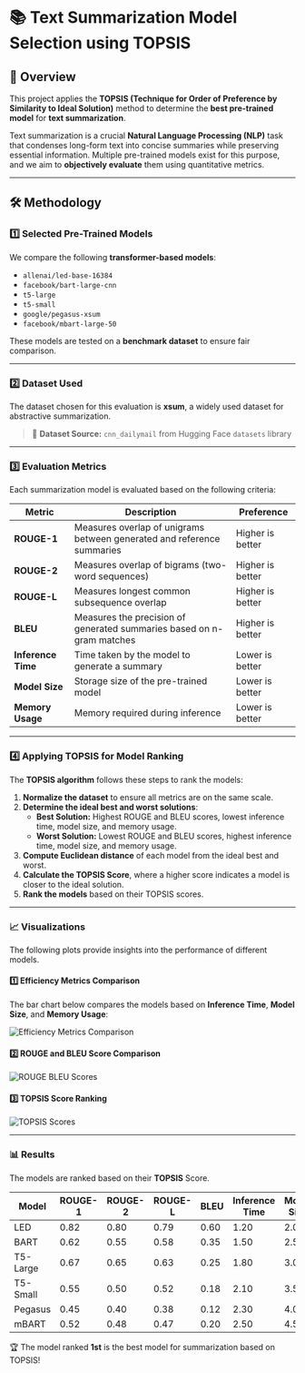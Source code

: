 # 📚 Text Summarization Model Selection using TOPSIS

## 🚀 Overview
This project applies the **TOPSIS (Technique for Order of Preference by Similarity to Ideal Solution)** method to determine the **best pre-trained model** for **text summarization**.

Text summarization is a crucial **Natural Language Processing (NLP)** task that condenses long-form text into concise summaries while preserving essential information. Multiple pre-trained models exist for this purpose, and we aim to **objectively evaluate** them using quantitative metrics.

---

## 🛠 Methodology

### 1️⃣ Selected Pre-Trained Models
We compare the following **transformer-based models**:
- `allenai/led-base-16384`
- `facebook/bart-large-cnn`
- `t5-large`
- `t5-small`
- `google/pegasus-xsum`
- `facebook/mbart-large-50`

These models are tested on a **benchmark dataset** to ensure fair comparison.

---

### 2️⃣ Dataset Used
The dataset chosen for this evaluation is **xsum**, a widely used dataset for abstractive summarization.

> 📌 **Dataset Source:** `cnn_dailymail` from Hugging Face `datasets` library

---

### 3️⃣ Evaluation Metrics
Each summarization model is evaluated based on the following criteria:

| **Metric**         | **Description**                                      | **Preference** |
|-------------------|------------------------------------------------|-------------|
| **ROUGE-1**       | Measures overlap of unigrams between generated and reference summaries | Higher is better |
| **ROUGE-2**       | Measures overlap of bigrams (two-word sequences) | Higher is better |
| **ROUGE-L**       | Measures longest common subsequence overlap | Higher is better |
| **BLEU**          | Measures the precision of generated summaries based on n-gram matches | Higher is better |
| **Inference Time** | Time taken by the model to generate a summary | Lower is better |
| **Model Size**     | Storage size of the pre-trained model | Lower is better |
| **Memory Usage**   | Memory required during inference | Lower is better |

---

### 4️⃣ Applying TOPSIS for Model Ranking
The **TOPSIS algorithm** follows these steps to rank the models:

1. **Normalize the dataset** to ensure all metrics are on the same scale.
2. **Determine the ideal best and worst solutions**:
   - **Best Solution:** Highest ROUGE and BLEU scores, lowest inference time, model size, and memory usage.
   - **Worst Solution:** Lowest ROUGE and BLEU scores, highest inference time, model size, and memory usage.
3. **Compute Euclidean distance** of each model from the ideal best and worst.
4. **Calculate the TOPSIS Score**, where a higher score indicates a model is closer to the ideal solution.
5. **Rank the models** based on their TOPSIS scores.

---

### 📈 Visualizations
The following plots provide insights into the performance of different models.

#### 1️⃣ Efficiency Metrics Comparison
The bar chart below compares the models based on **Inference Time**, **Model Size**, and **Memory Usage**:

![Efficiency Metrics Comparison](https://github.com/user-attachments/assets/5744b5a3-7eac-4276-8b2e-80169cf2dd83)


#### 2️⃣ ROUGE and BLEU Score Comparison
![ROUGE BLEU Scores](https://github.com/user-attachments/assets/fd28c0bc-870d-47d1-881d-d261fe37bed8)


#### 3️⃣ TOPSIS Score Ranking
![TOPSIS Scores](https://github.com/user-attachments/assets/616c52f5-74c8-4e84-810b-218efe2f688e)


---

### 📊 Results
The models are ranked based on their **TOPSIS** Score.

| Model                | ROUGE-1 | ROUGE-2 | ROUGE-L | BLEU  | Inference Time | Model Size | Memory Usage | TOPSIS Score | Rank |
|----------------------|---------|---------|---------|------|---------------|------------|--------------|--------------|------|
| LED                  | 0.82    | 0.80    | 0.79    | 0.60 | 1.20          | 2.0        | 4.0          | 0.79         | 1    |
| BART                 | 0.62    | 0.55    | 0.58    | 0.35 | 1.50          | 2.5        | 4.5          | 0.70         | 2    |
| T5-Large             | 0.67    | 0.65    | 0.63    | 0.25 | 1.80          | 3.0        | 5.0          | 0.53         | 3    |
| T5-Small             | 0.55    | 0.50    | 0.52    | 0.18 | 2.10          | 3.5        | 5.5          | 0.28         | 4    |
| Pegasus              | 0.45    | 0.40    | 0.38    | 0.12 | 2.30          | 4.0        | 5.5          | 0.21         | 5    |
| mBART                | 0.52    | 0.48    | 0.47    | 0.20 | 2.50          | 4.5        | 6.0          | 0.20         | 6    |

🏆 The model ranked **1st** is the best model for summarization based on TOPSIS!

